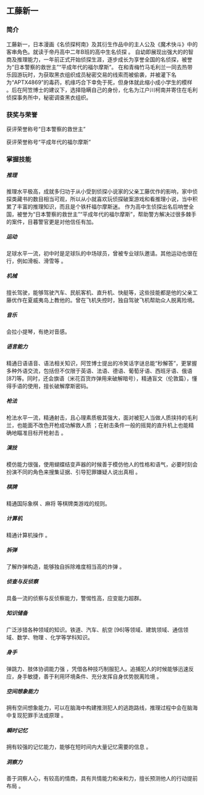 ## 工藤新一

### 简介

工藤新一，日本漫画《名侦探柯南》及其衍生作品中的主人公及《魔术快斗》中的客串角色。就读于帝丹高中二年B班的高中生名侦探 。
自幼即展现出强大的的智商及推理能力，一年前正式开始侦探生涯，逐步成长为享誉全国的名侦探，被誉为“日本警察的救世主”“平成年代的福尔摩斯”。
在和青梅竹马毛利兰一同去热带乐园游玩时，为获取黑衣组织成员秘密交易的线索而被偷袭，并被灌下名为“APTX4869”的毒药，机缘巧合下幸免于死，但身体就此缩小成小学生的模样 。后在阿笠博士的建议下，选择隐瞒自己的身份，化名为江户川柯南并寄住在毛利侦探事务所中，秘密调查黑衣组织。

### 获奖与荣誉

获评荣誉称号“日本警察的救世主”

获评荣誉称号“平成年代的福尔摩斯”

### 掌握技能

##### 推理

推理水平极高，成就多归功于从小受到侦探小说家的父亲工藤优作的影响，家中侦探类藏书的数目相当可观，所以从小就喜欢玩侦探破案游戏和看推理小说，当中积累了丰富的推理知识，而且是个铁杆福尔摩斯迷。
作为高中生侦探出名后响誉全国，被誉为“日本警察的救世主”“平成年代的福尔摩斯”，帮助警方解决过很多棘手的案件，目暮警官更是对他信任有加。

##### 运动

足球水平一流，初中时是足球队的中场球员，曾被专业球队邀请。其他运动也很在行，例如滑板、滑雪等 。

##### 机械

擅长驾驶，能够驾驶汽车、民航客机、直升机、快艇等，这些技能都是他的父亲工藤优作在夏威夷岛上教他的。曾在飞机失控时，独自驾驶飞机帮助众人脱离险境。 

##### 音乐

会拉小提琴，有绝对音感。 

##### 语言能力

精通日语语音、语法相关知识，阿笠博士提出的冷笑话字谜总能“秒解答”，更掌握多种外语交流，包括但不仅限于英语、法语、德语、葡萄牙语、西班牙语、俄语 [87]等。同时，还会旗语（米花百货炸弹用来破解暗号），精通盲文（伦敦篇），懂得手语的使用，擅长破解摩斯密码。

##### 枪法

枪法水平一流，精通射击，且心理素质极其强大，面对被犯人当做人质挟持的毛利兰，也能面不改色开枪成功解救人质 ；在射击条件一般的摇晃的直升机上也能精确地瞄准目标开枪射击 。

##### 演技

模仿能力很强，使用蝴蝶结变声器的时候善于模仿他人的性格和语气，必要时刻会扮演不同的角色来搜集证据、引导犯罪嫌疑人说出真相 。

##### 棋牌

精通国际象棋 、麻将 等棋牌类游戏的规则。

##### 计算机

精通计算机操作 。

##### 拆弹

了解炸弹构造，能够独自拆除难度相当高的炸弹 。

##### 侦查与反侦察

具备一流的侦察与反侦察能力，警惕性高，应变能力超群。

##### 知识储备

广泛涉猎各种领域的知识。铁道、汽车、航空 [96]等领域、建筑领域、通信领域、数学、物理 、化学等学科知识。

##### 身手

弹跳力、肢体协调能力强 ，凭借各种技巧制服犯人。追捕犯人的时候能够迅速反应，身手敏捷，善于利用环境条件、充分发挥自身优势脱离险境 。

##### 空间想象能力

拥有空间想象能力，可以在脑海中构建推测犯人的逃跑路线，推理过程中会在脑海中复现犯罪手法或原理 。

##### 瞬时记忆

拥有较强的记忆能力，能够在短时间内大量记忆需要的信息 。

##### 洞察力

善于洞察人心，有较高的情商，具有共情能力和亲和力，擅长预测他人的行动提前布局 。